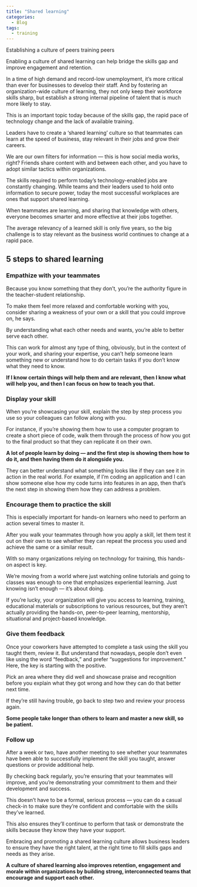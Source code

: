 ```yaml
---
title: "Shared learning"
categories:
  - Blog
tags:
  - training
---
```


Establishing a culture of peers training peers

Enabling a culture of shared learning can help bridge the skills gap and improve engagement and retention.

In a time of high demand and record-low unemployment, it’s more critical than ever for businesses to develop their staff. And by fostering an organization-wide culture of learning, they not only keep their workforce skills sharp, but establish a strong internal pipeline of talent that is much more likely to stay.

This is an important topic today because of the skills gap, the rapid pace of technology change and the lack of available training.

Leaders have to create a ‘shared learning’ culture so that teammates can learn at the speed of business, stay relevant in their jobs and grow their careers. 

We are our own filters for information — this is how social media works, right? Friends share content with and between each other, and you have to adopt similar tactics within organizations.

The skills required to perform today’s technology-enabled jobs are constantly changing. While teams and their leaders used to hold onto information to secure power, today the most successful workplaces are ones that support shared learning.

When teammates are learning, and sharing that knowledge with others, everyone becomes smarter and more effective at their jobs together.

The average relevancy of a learned skill is only five years, so the big challenge is to stay relevant as the business world continues to change at a rapid pace.

<h2>5 steps to shared learning</h2>

<h3>Empathize with your teammates</h3>

Because you know something that they don’t, you’re the authority figure in the teacher-student relationship.

To make them feel more relaxed and comfortable working with you, consider sharing a weakness of your own or a skill that you could improve on, he says.

By understanding what each other needs and wants, you’re able to better serve each other. 

This can work for almost any type of thing, obviously, but in the context of your work, and sharing your expertise, you can’t help someone learn something new or understand how to do certain tasks if you don’t know what they need to know. 

<b>If I know certain things will help them and are relevant, then I know what will help you, and then I can focus on how to teach you that.</b>

<h3>Display your skill</h3>

When you’re showcasing your skill, explain the step by step process you use so your colleagues can follow along with you.

For instance, if you’re showing them how to use a computer program to create a short piece of code, walk them through the process of how you got to the final product so that they can replicate it on their own.

<b>A lot of people learn by doing — and the first step is showing them how to do it, and then having them do it alongside you. </b>

They can better understand what something looks like if they can see it in action in the real world. For example, if I’m coding an application and I can show someone else how my code turns into features in an app, then that’s the next step in showing them how they can address a problem.

<h3>Encourage them to practice the skill</h3>

This is especially important for hands-on learners who need to perform an action several times to master it.

After you walk your teammates through how you apply a skill, let them test it out on their own to see whether they can repeat the process you used and achieve the same or a similar result.

With so many organizations relying on technology for training, this hands-on aspect is key.

We’re moving from a world where just watching online tutorials and going to classes was enough to one that emphasizes experiential learning. Just knowing isn’t enough — it’s about doing.

If you’re lucky, your organization will give you access to learning, training, educational materials or subscriptions to various resources, but they aren’t actually providing the hands-on, peer-to-peer learning, mentorship, situational and project-based knowledge.

<h3>Give them feedback</h3>

Once your coworkers have attempted to complete a task using the skill you taught them, review it. But understand that nowadays, people don’t even like using the word “feedback,” and prefer “suggestions for improvement.” Here, the key is starting with the positive.

Pick an area where they did well and showcase praise and recognition before you explain what they got wrong and how they can do that better next time.

If they’re still having trouble, go back to step two and review your process again. 

<b>Some people take longer than others to learn and master a new skill, so be patient.</b>

<h3>Follow up</h3>

After a week or two, have another meeting to see whether your teammates have been able to successfully implement the skill you taught, answer questions or provide additional help.

By checking back regularly, you’re ensuring that your teammates will improve, and you’re demonstrating your commitment to them and their development and success.

This doesn’t have to be a formal, serious process — you can do a casual check-in to make sure they’re confident and comfortable with the skills they’ve learned. 

This also ensures they’ll continue to perform that task or demonstrate the skills because they know they have your support.

Embracing and promoting a shared learning culture allows business leaders to ensure they have the right talent, at the right time to fill skills gaps and needs as they arise.

<b>A culture of shared learning also improves retention, engagement and morale within organizations by building strong, interconnected teams that encourage and support each other.</b>